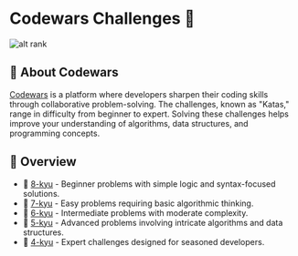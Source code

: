 # Codewars Challenges 🥋

![alt rank](https://www.codewars.com/users/hayatul-islam/badges/large)

## 🌟 About Codewars

[Codewars](https://www.codewars.com/) is a platform where developers sharpen their coding skills through collaborative problem-solving. The challenges, known as "Katas," range in difficulty from beginner to expert. Solving these challenges helps improve your understanding of algorithms, data structures, and programming concepts.

## 🎈 Overview

- 📘 [8-kyu](https://github.com/hayatul-islam/DSA-Problems-Solving/blob/main/Codewars/8-KYU/README.md) - Beginner problems with simple logic and syntax-focused solutions.
- 📗 [7-kyu](https://github.com/hayatul-islam/DSA-Problems-Solving/blob/main/Codewars/7-KYU/README.md) - Easy problems requiring basic algorithmic thinking.
- 📙 [6-kyu](https://github.com/hayatul-islam/DSA-Problems-Solving/blob/main/Codewars/6-KYU/README.md) - Intermediate problems with moderate complexity.
- 📕 [5-kyu]() - Advanced problems involving intricate algorithms and data structures.
- 📓 [4-kyu]() - Expert challenges designed for seasoned developers.
